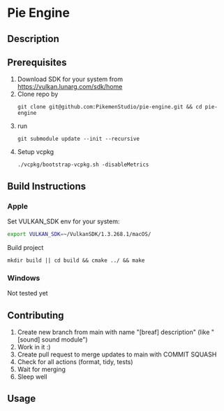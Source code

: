 # Pie Engine
## Description

## Prerequisites
1. Download SDK for your system from https://vulkan.lunarg.com/sdk/home
2. Clone repo by
   ```
   git clone git@github.com:PikemenStudio/pie-engine.git && cd pie-engine
   ```
3. run
   ```
   git submodule update --init --recursive
   ```
4. Setup vcpkg
   ```
   ./vcpkg/bootstrap-vcpkg.sh -disableMetrics
   ```
## Build Instructions
### Apple
Set VULKAN_SDK env for your system:
```sh
export VULKAN_SDK=~/VulkanSDK/1.3.268.1/macOS/
```
Build project
```
mkdir build || cd build && cmake ../ && make
```
### Windows
Not tested yet
## Contributing
1. Create new branch from main with name "[breaf] description" (like "[sound] sound module")
2. Work in it :)
3. Create pull request to merge updates to main with COMMIT SQUASH
4. Check for all actions (format, tidy, tests)
5. Wait for merging
6. Sleep well

## Usage
